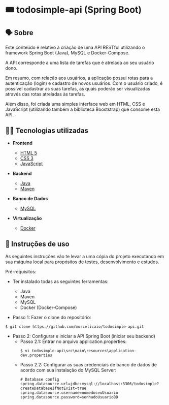 🎟️
todosimple-api (Spring Boot)
=========

🗣️
Sobre
----------
 Este conteúdo é relativo à criação de uma API RESTful utilizando o framework Spring Boot (Java), MySQL e Docker-Compose.

 A API corresponde a uma lista de tarefas que é atrelada ao seu usuário dono.

 Em resumo, com relação aos usuários, a aplicação possui rotas para a autenticação (login) e cadastro de novos usuários.
 Com o usuário criado, é possível cadastrar as suas tarefas, as quais poderão ser visualizadas através das rotas atreladas às tarefas.

 Além disso, foi criada uma simples interface web em HTML, CSS e JavaScript (utilizando também a biblioteca Booststrap) que consome esta API.  

👨‍💻 
Tecnologias utilizadas
----------

* **Frontend**
  * [HTML 5](https://www.w3schools.com/html/)
  * [CSS 3](https://www.w3schools.com/css/)
  * [JavaScript](https://www.w3schools.com/js/)

* **Backend**
  * [Java](https://www.java.com)
  * [Maven](https://maven.apache.org/)


* **Banco de Dados**
  * [MySQL](https://www.mysql.com/)
 
* **Virtualização**
  * [Docker](https://www.docker.com/)


🎯
Instruções de uso
----------

As seguintes instruções vão te levar a uma cópia do projeto executando em sua máquina local para propósitos de testes, desenvolvimento e estudos.

Pré-requisitos:

* Ter instalado todas as seguintes ferramentas:
  * Java
  * Maven
  * MySQL
  * Docker (Docker-Compose)


* Passo 1: Fazer o clone do repositório:
```
$ git clone https://github.com/morcelicaio/todosimple-api.git
```

* Passo 2: Configurar e iniciar a API Spring Boot (iniciar seu backend)
  * Passo 2.1: Entrar no arquivo application.properties:
    ```
    $ vi todosimple-api\src\main\resources\application-dev.properties
    ```
  * Passo 2.2: Configurar as suas credenciais de banco de dados de acordo com sua instalação do MySQL Server:
    ```
    # Database config
    spring.datasource.url=jdbc:mysql://localhost:3306/todosimple?createDatabaseIfNotExist=true
    spring.datasource.username=nomedoseuUsuario
    spring.datasource.password=senhadoUsuarioBD
    ```
